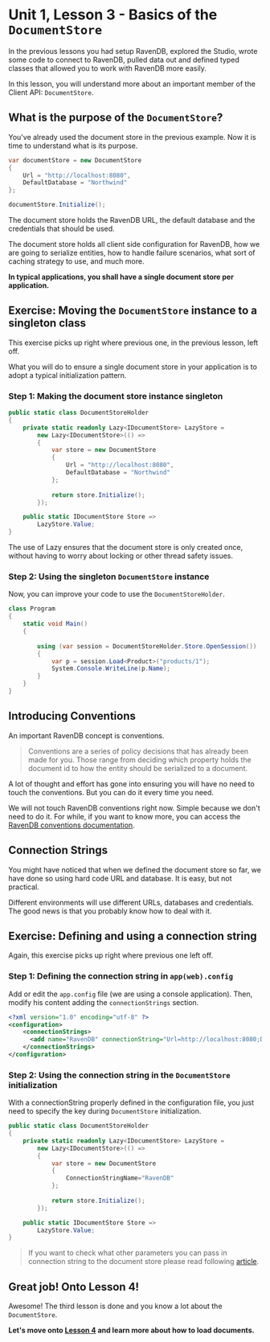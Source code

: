 # Unit 1, Lesson 3 - Basics of the `DocumentStore`

In the previous lessons you had setup RavenDB, explored the Studio, wrote
some code to connect to RavenDB, pulled data out and defined typed classes
that allowed you to work with RavenDB more easily.

In this lesson, you will understand more about an important member of the Client API:
`DocumentStore`.

## What is the purpose of the `DocumentStore`?

You've already used the document store in the previous example. Now it is time
to understand what is its purpose.

````csharp
var documentStore = new DocumentStore
{
    Url = "http://localhost:8080",
    DefaultDatabase = "Northwind"
};

documentStore.Initialize();
````

The document store holds the RavenDB URL, the default database and the credentials
that should be used.

The document store holds all client side configuration for RavenDB, how we are 
going to serialize entities, how to handle failure scenarios, what sort of caching
strategy to use, and much more.

**In  typical applications, you shall have a single document store per application.**

## Exercise: Moving the `DocumentStore` instance to a singleton class

This exercise picks up right where previous one, in the previous lesson, left off.

What you will do to ensure a single document store in your application is to adopt
a typical initialization pattern.

### Step 1: Making the document store instance singleton

````csharp
public static class DocumentStoreHolder
{
    private static readonly Lazy<IDocumentStore> LazyStore =
        new Lazy<IDocumentStore>(() => 
        {
            var store = new DocumentStore
            {
                Url = "http://localhost:8080",
                DefaultDatabase = "Northwind"
            };
            
            return store.Initialize();
        });

    public static IDocumentStore Store =>
        LazyStore.Value;
}
````

The use of Lazy ensures that the document store is only created once, without
having to worry about locking or other thread safety issues.

### Step 2: Using the singleton `DocumentStore` instance

Now, you can improve your code to use the `DocumentStoreHolder`.

````csharp
class Program
{
    static void Main()
    {
 
        using (var session = DocumentStoreHolder.Store.OpenSession())
        {
            var p = session.Load<Product>("products/1");
            System.Console.WriteLine(p.Name);
        }
    }
}
````

## Introducing Conventions

An important RavenDB concept is conventions.

> Conventions are a series of policy decisions that has already been made for you.
Those range from deciding which property holds the document id to how the entity
should be serialized to a document.

A lot of thought and effort has gone into ensuring you will have no need to touch
the conventions. But you can do it every time you need.

We will not touch RavenDB conventions right now. Simple because we don't need 
to do it. For while, if you want to know more, you can access the [RavenDB conventions
documentation](https://ravendb.net/docs/article-page/latest/csharp/client-api/configuration/conventions/what-are-conventions).

## Connection Strings

You might have noticed that when we defined the document store so far, we
have done so using hard code URL and database. It is easy, but not practical.

Different environments will use different URLs, databases and credentials. The
good news is that you probably know how to deal with it. 

## Exercise: Defining and using a connection string

Again, this exercise picks up right where previous one left off.

### Step 1: Defining the connection string in `app(web).config`

Add or edit the `app.config` file (we are using a console application). Then,
modify his content adding the `connectionStrings` section.

````xml
<?xml version="1.0" encoding="utf-8" ?>
<configuration>
    <connectionStrings>
      <add name="RavenDB" connectionString="Url=http://localhost:8080;Database=Northwind"/>
    </connectionStrings>
</configuration>
````

### Step 2: Using the connection string in the `DocumentStore` initialization

With a connectionString properly defined in the configuration file, you just need
to specify the key during `DocumentStore` initialization.

````csharp
public static class DocumentStoreHolder
{
    private static readonly Lazy<IDocumentStore> LazyStore =
        new Lazy<IDocumentStore>(() => 
        {
            var store = new DocumentStore
            {
                ConnectionStringName="RavenDB"
            };
            
            return store.Initialize();
        });

    public static IDocumentStore Store =>
        LazyStore.Value;
}
````
> If you want to check what other parameters you can pass in connection string to the document store please read following [article](http://ravendb.net/docs/article-page/latest/csharp/client-api/setting-up-connection-string).

## Great job! Onto Lesson 4!

Awesome! The third lesson is done and you know a lot about the `DocumentStore`.

**Let's move onto [Lesson 4](../lesson4/README.md) and learn more about how to load documents.**



